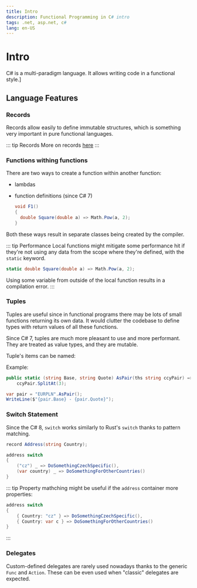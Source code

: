 ```yaml
---
title: Intro
description: Functional Programming in C# intro
tags: .net, asp.net, c#
lang: en-US
---
```


# Intro

C# is a multi-paradigm language. It allows writing code in a functional style.]

## Language Features

### Records

Records allow easily to define immutable structures, which is something
very important in pure functional languages.

::: tip Records
More on records [here](/programming/dotnet/records.md)
:::

### Functions withing functions

There are two ways to create a function within another function:

- lambdas
- function definitions (since C# 7)
  
  ```csharp
  void F1()
  {
    double Square(double a) => Math.Pow(a, 2);
  }
  ```

Both these ways result in separate classes being created by the compiler.

::: tip Performance
Local functions might mitigate some performance hit if they're not using any data
from the scope where they're defined, with the `static` keyword.

```csharp
static double Square(double a) => Math.Pow(a, 2);
```

Using some variable from outside of the local function results in a compilation
error.
:::

### Tuples

Tuples are useful since in functional programs there may be lots of small functions
returning its own data. It would clutter the codebase to define types with return
values of all these functions.

Since C# 7, tuples are much more pleasant to use and more performant. They are treated
as value types, and they are mutable.

Tuple's items can be named:

Example:

```csharp
public static (string Base, string Quote) AsPair(ths string ccyPair) =>
    ccyPair.SplitAt(3);

var pair = "EURPLN".AsPair();
WriteLine($"{pair.Base} - {pair.Quote}");
```

### Switch Statement

Since the C# 8, `switch` works similarly to Rust's `switch` thanks to pattern
matching.

```csharp
record Address(string Country);

address switch
{
    ("cz") _ => DoSomethingCzechSpecific(),
    (var country) _ => DoSomethingForOtherCountries()
}
```

::: tip
Property mathching might be useful if the `address` container more properties:

```csharp
address switch
{
    { Country: "cz" } => DoSomethingCzechSpecific(),
    { Country: var c } => DoSomethingForOtherCountries()
}
```
:::

### Delegates

Custom-defined delegates are rarely used nowadays thanks to the generic `Func`
and `Action`. These can be even used when "classic" delegates are expected.